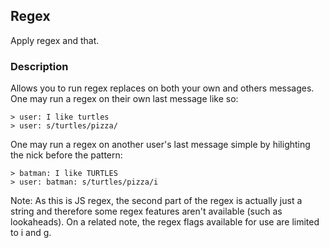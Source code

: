 ## Regex

Apply regex and that.

### Description

Allows you to run regex replaces on both your own and others messages. One may
run a regex on their own last message like so:

    > user: I like turtles
    > user: s/turtles/pizza/

One may run a regex on another user's last message simple by hilighting the nick
before the pattern:

    > batman: I like TURTLES
    > user: batman: s/turtles/pizza/i

Note: As this is JS regex, the second part of the regex is actually just a
string and therefore some regex features aren't available (such as lookaheads).
On a related note, the regex flags available for use are limited to i and g.
